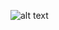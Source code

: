 ![alt text](https://nakedsecurity.sophos.com/wp-content/uploads/sites/2/2020/01/pylogo-1200.png?w=780&h=408&crop=1)
